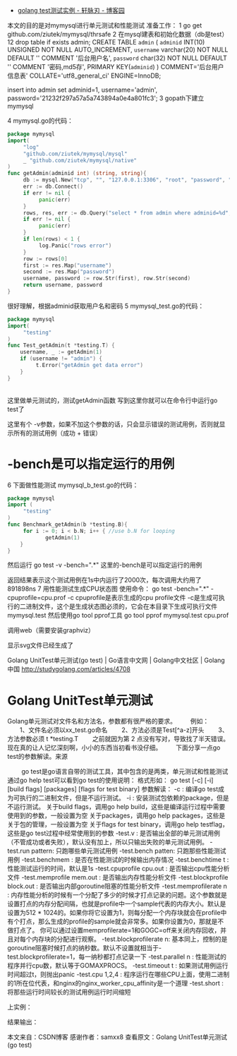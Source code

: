 




* [golang test测试实例 - 轩脉刃 - 博客园](http://www.cnblogs.com/yjf512/archive/2013/01/18/2865915.html)

本文的目的是对mymysql进行单元测试和性能测试
准备工作：
1 go get github.com/ziutek/mymysql/thrsafe
2 在mysql建表和初始化数据（db是test）
12	drop table if exists admin;
CREATE TABLE `admin` (
    `adminid` INT(10) UNSIGNED NOT NULL AUTO_INCREMENT,
    `username` varchar(20) NOT NULL DEFAULT '' COMMENT '后台用户名',
    `password` char(32) NOT NULL DEFAULT '' COMMENT '密码,md5存',
    PRIMARY KEY(`adminid`)
)
COMMENT='后台用户信息表'
COLLATE='utf8_general_ci'
ENGINE=InnoDB;
 
insert into admin set adminid=1, username='admin', password='21232f297a57a5a743894a0e4a801fc3';
3 gopath下建立mymysql
 
4 mymysql.go的代码：
```go
package mymysql
import(
     "log"
     "github.com/ziutek/mymysql/mysql"
     _ "github.com/ziutek/mymysql/native"
)
func getAdmin(adminid int) (string, string){
     db := mysql.New("tcp", "", "127.0.0.1:3306", "root", "password", "test")
     err := db.Connect()
     if err != nil {
          panic(err)
     }
     rows, res, err := db.Query("select * from admin where adminid=%d", adminid)
     if err != nil {
          panic(err)
     }
     if len(rows) < 1 {
          log.Panic("rows error")
     }
     row := rows[0]
     first := res.Map("username")
     second := res.Map("password")
     username, password := row.Str(first), row.Str(second)
     return username, password
}
```
很好理解，根据adminid获取用户名和密码
5 mymysql_test.go的代码：
```go
package mymysql
import(
     "testing"
)
func Test_getAdmin(t *testing.T) {
    username, _ := getAdmin(1)
    if (username != "admin") {
         t.Error("getAdmin get data error")
    }
}
```
<br>这里做单元测试的，测试getAdmin函数
写到这里你就可以在命令行中运行go test了
 
这里有个 -v参数，如果不加这个参数的话，只会显示错误的测试用例，否则就显示所有的测试用例（成功 + 错误）

# -bench是可以指定运行的用例

6 下面做性能测试
mymysql_b_test.go的代码：
```go
package mymysql
import (
     "testing"
)
func Benchmark_getAdmin(b *testing.B){
     for i := 0; i < b.N; i++ { //use b.N for looping
            getAdmin(1)
    }
}
```
然后运行 go test -v -bench=".*"
这里的-bench是可以指定运行的用例
 
返回结果表示这个测试用例在1s中内运行了2000次，每次调用大约用了891898ns
7 用性能测试生成CPU状态图
使用命令：
go test -bench=".*" -cpuprofile=cpu.prof -c
cpuprofile是表示生成的cpu profile文件
-c是生成可执行的二进制文件，这个是生成状态图必须的，它会在本目录下生成可执行文件mymysql.test
然后使用go tool pprof工具
go tool pprof mymysql.test cpu.prof
 
调用web（需要安装graphviz）
 
显示svg文件已经生成了
 




Golang UnitTest单元测试(go test) 
| Go语言中文网 | Golang中文社区 | Golang中国
 http://studygolang.com/articles/4708

# Golang UnitTest单元测试

Golang单元测试对文件名和方法名，参数都有很严格的要求。
　　例如：
　　1、文件名必须以xx_test.go命名
　　2、方法必须是Test[^a-z]开头
　　3、方法参数必须 t *testing.T
　　之前就因为第 2 点没有写对，导致找了半天错误。现在真的让人记忆深刻啊，小小的东西当初看书没仔细。
　　下面分享一点go test的参数解读。来源

　　
go test是go语言自带的测试工具，其中包含的是两类，单元测试和性能测试
通过go help test可以看到go test的使用说明：
格式形如：
go test [-c] [-i] [build flags] [packages] [flags for test binary]
参数解读：
-c : 编译go test成为可执行的二进制文件，但是不运行测试。
-i : 安装测试包依赖的package，但是不运行测试。
关于build flags，调用go help build，这些是编译运行过程中需要使用到的参数，一般设置为空
关于packages，调用go help packages，这些是关于包的管理，一般设置为空
关于flags for test binary，调用go help testflag，这些是go test过程中经常使用到的参数
-test.v : 是否输出全部的单元测试用例（不管成功或者失败），默认没有加上，所以只输出失败的单元测试用例。
-test.run pattern: 只跑哪些单元测试用例
-test.bench patten: 只跑那些性能测试用例
-test.benchmem : 是否在性能测试的时候输出内存情况
-test.benchtime t : 性能测试运行的时间，默认是1s
-test.cpuprofile cpu.out : 是否输出cpu性能分析文件
-test.memprofile mem.out : 是否输出内存性能分析文件
-test.blockprofile block.out : 是否输出内部goroutine阻塞的性能分析文件
-test.memprofilerate n : 内存性能分析的时候有一个分配了多少的时候才打点记录的问题。这个参数就是设置打点的内存分配间隔，也就是profile中一个sample代表的内存大小。默认是设置为512 * 1024的。如果你将它设置为1，则每分配一个内存块就会在profile中有个打点，那么生成的profile的sample就会非常多。如果你设置为0，那就是不做打点了。
你可以通过设置memprofilerate=1和GOGC=off来关闭内存回收，并且对每个内存块的分配进行观察。
-test.blockprofilerate n: 基本同上，控制的是goroutine阻塞时候打点的纳秒数。默认不设置就相当于-test.blockprofilerate=1，每一纳秒都打点记录一下
-test.parallel n : 性能测试的程序并行cpu数，默认等于GOMAXPROCS。
-test.timeout t : 如果测试用例运行时间超过t，则抛出panic
-test.cpu 1,2,4 : 程序运行在哪些CPU上面，使用二进制的1所在位代表，和nginx的nginx_worker_cpu_affinity是一个道理
-test.short : 将那些运行时间较长的测试用例运行时间缩短



上实例： 

结果输出： 

本文来自：CSDN博客
感谢作者：samxx8
查看原文：Golang UnitTest单元测试(go test)






